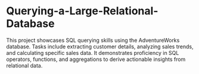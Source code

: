 # Querying-a-Large-Relational-Database
This project showcases SQL querying skills using the AdventureWorks database. Tasks include extracting customer details, analyzing sales trends, and calculating specific sales data. It demonstrates proficiency in SQL operators, functions, and aggregations to derive actionable insights from relational data.
